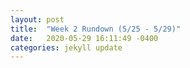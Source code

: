 ```yaml
---
layout: post
title:  "Week 2 Rundown (5/25 - 5/29)"
date:   2020-05-29 16:11:49 -0400
categories: jekyll update
---
```

